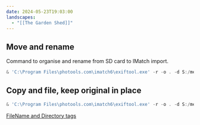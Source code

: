 ```yaml
---
date: 2024-05-23T19:03:00
landscapes:
  - "[[The Garden Shed]]"
---
```

## Move and rename
Command to organise and rename from SD card to IMatch import.

```powershell
& 'C:\Program Files\photools.com\imatch6\exiftool.exe' -r -o . -d S:/memories/import/%Y/%m/%Y-%m-%d/%Y-%m-%d_%H.%M.%S%%-c.%%e "-filename<datetimeoriginal" E:\
```

## Copy and file, keep original in place
```powershell
& 'C:\Program Files\photools.com\imatch6\exiftool.exe' -r -o . -d S:/memories/import/%Y/%m/%Y-%m-%d "-directory<datetimeoriginal" -progress e:\
```

[FileName and Directory tags](https://exiftool.org/filename.html)
